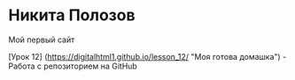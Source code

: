 # Никита Полозов 
Мой первый сайт

[Урок 12] (https://digitalhtml1.github.io/lesson_12/   "Моя готова домашка") - Работа с репозиторием на GitHub
